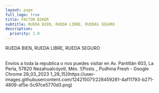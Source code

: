 ```yaml
---
layout: page
full_logo: true
title: FACTOR BIKER
subtitle: RUEDA BIEN, RUEDA LIBRE, RUEDAS SEGURO 
description:
  priority: 1.0
---
```

<p class="describe-text">RUEDA BIEN, RUEDA LIBRE, RUEDA SEGURO</p>
<br>
<Para mas informacion o dudas Urbinael088@gmail.com>
Envios a toda la republica o nos puedes visitar en  Av. Pantitlán 603, La Perla, 57820 Nezahualcóyotl, Méx.
![Posts _ Pudhina Fresh - Google Chrome 29_03_2023 1_28_15](https://user-images.githubusercontent.com/124215071/228459281-4af11793-b271-4809-af5e-5c97ce5770d3.png)


<br>
<br>
<br>
<br>
<br>
<br>
<br>
